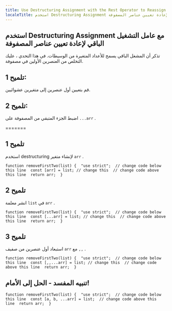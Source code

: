 ```yaml
---
title: Use Destructuring Assignment with the Rest Operator to Reassign Array Elements
localeTitle: استخدم Destructuring Assignment مع عامل التشغيل الباقي لإعادة تعيين عناصر المصفوفة
---
```

## استخدم Destructuring Assignment مع عامل التشغيل الباقي لإعادة تعيين عناصر المصفوفة

تذكر أن المشغل الباقي يسمح للأعداد المتغيرة من الوسيطات. في هذا التحدي ، عليك التخلص من العنصرين الأولين في مصفوفة.

## تلميح 1:

قم بتعيين أول عنصرين إلى متغيرين عشوائيين.

## تلميح 2:

اضبط الجزء المتبقي من المصفوفة على `...arr` .

\=======

## تلميح 1

استخدم destructuring لإنشاء متغير `arr` .

 `function removeFirstTwo(list) { 
  "use strict"; 
  // change code below this line 
  const [arr] = list; // change this 
  // change code above this line 
  return arr; 
 } 
` 

## تلميح 2

انشر معلمة `list` في `arr` .

 `function removeFirstTwo(list) { 
  "use strict"; 
  // change code below this line 
  const [...arr] = list; // change this 
  // change code above this line 
  return arr; 
 } 
` 

## تلميح 3

استبعاد أول عنصرين من صفيف `arr` مع `,,` .

 `function removeFirstTwo(list) { 
  "use strict"; 
  // change code below this line 
  const [,,...arr] = list; // change this 
  // change code above this line 
  return arr; 
 } 
` 

## تنبيه المفسد - الحل إلى الأمام!

 `function removeFirstTwo(list) { 
  "use strict"; 
  // change code below this line 
  const [a, b, ...arr] = list; 
  // change code above this line 
  return arr; 
 } 
`
